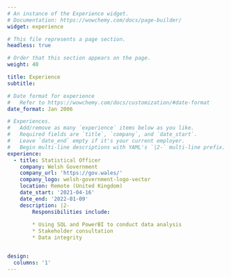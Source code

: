 ```yaml
---
# An instance of the Experience widget.
# Documentation: https://wowchemy.com/docs/page-builder/
widget: experience

# This file represents a page section.
headless: true

# Order that this section appears on the page.
weight: 40

title: Experience
subtitle:

# Date format for experience
#   Refer to https://wowchemy.com/docs/customization/#date-format
date_format: Jan 2006

# Experiences.
#   Add/remove as many `experience` items below as you like.
#   Required fields are `title`, `company`, and `date_start`.
#   Leave `date_end` empty if it's your current employer.
#   Begin multi-line descriptions with YAML's `|2-` multi-line prefix.
experience:
  - title: Statistical Officer
    company: Welsh Government
    company_url: 'https://gov.wales/'
    company_logo: welsh-government-logo-vector
    location: Remote (United Kingdom)
    date_start: '2021-04-16'
    date_end: '2022-01-09'
    description: |2-
        Responsibilities include:
        
        * Using SQL and PowerBI to conduct data analysis
        * Stakeholder consultation
        * Data integrity


design:
  columns: '1'
---
```

